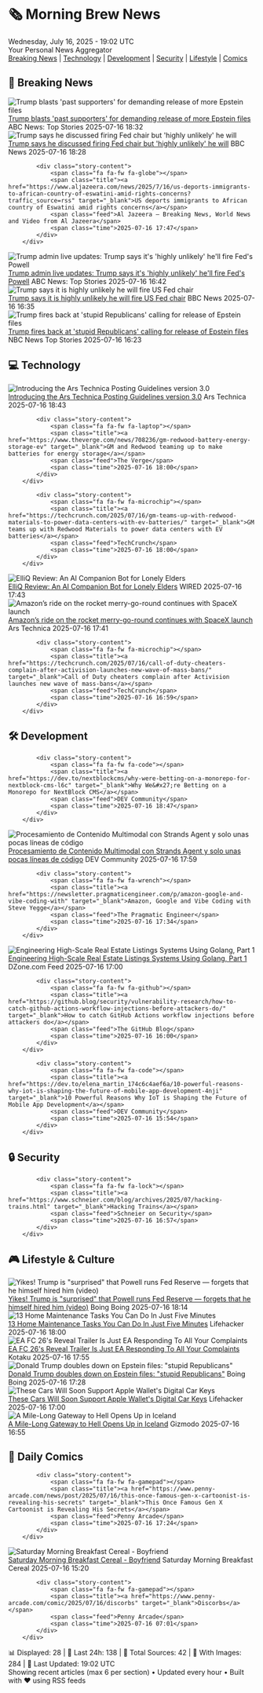 <!-- Processing 54 RSS feeds at 2025-07-16 19:02:39 UTC -->
<!-- Processing: XKCD -->
<!-- Processing: Saturday Morning Breakfast Cereal -->
<!-- Processing: Penny Arcade -->
<!-- Processing: Poorly Drawn Lines -->
<!-- Processing: CNN Top Stories -->
<!-- Processing: BBC World News -->
<!-- Processing: BBC Breaking News -->
<!-- Processing: Reuters World News -->
<!-- Processing: Associated Press Breaking -->
<!-- Processing: ABC News Breaking -->
<!-- Processing: Guardian World News -->
<!-- Processing: Sky News World -->
<!-- Processing: Ars Technica -->
<!-- Processing: O'Reilly Radar -->
<!-- Processing: Lobsters Python -->
<!-- Processing: Hacker News -->
<!-- Processing: Dev.to -->
<!-- Processing: StackOverflow Blog -->
<!-- Processing: Phoronix Linux News -->
<!-- Processing: DistroWatch -->
<!-- Processing: Linux.com -->
<!-- Processing: Red Hat Blog -->
<!-- Processing: GitHub Blog -->
<!-- Processing: InfoQ -->
<!-- Processing: The Pragmatic Engineer -->
<!-- Processing: Lifehacker -->
<!-- Processing: Boing Boing -->
<!-- Generated 9 new posts out of 27 feeds processed -->
<div class="newspaper-header">
    <h1 class="newspaper-title">🗞️ Morning Brew News</h1>
    <div class="newspaper-date">Wednesday, July 16, 2025 - 19:02 UTC</div>
    <div class="newspaper-subtitle">Your Personal News Aggregator</div>
</div>

<div class="newspaper-nav">
    <a href="#breaking">Breaking News</a> |
    <a href="#tech">Technology</a> |
    <a href="#dev">Development</a> |
    <a href="#security">Security</a> |
    <a href="#lifestyle">Lifestyle</a> |
    <a href="#webcomics">Comics</a>
</div>

<div class="news-section breaking-news" id="breaking">
<h2 class="section-header">🚨 Breaking News</h2>
<div class="stories-container">
<div class="story">
            <img src="https://s.abcnews.com/images/Politics/donald-trump-03-jef-250716_1752668836813_hpMain_4x3t_384.jpg" alt="Trump blasts &#x27;past supporters&#x27; for demanding release of more Epstein files" class="story-image" loading="lazy" onerror="this.style.display='none'">
            <div class="story-content">
                <span class="fa fa-fw fa-tv"></span>
                <span class="title"><a href="https://abcnews.go.com/Politics/trump-blasts-epstein-files-release-supporters/story?id=123799343" target="_blank">Trump blasts &#x27;past supporters&#x27; for demanding release of more Epstein files</a></span>
                <span class="feed">ABC News: Top Stories</span>
                <span class="time">2025-07-16 18:32</span>
            </div>
        </div>
<div class="story">
            <img src="https://ichef.bbci.co.uk/ace/standard/240/cpsprodpb/6d61/live/59e3ec90-625f-11f0-b877-9f61ae236590.jpg" alt="Trump says he discussed firing Fed chair but &#x27;highly unlikely&#x27; he will" class="story-image" loading="lazy" onerror="this.style.display='none'">
            <div class="story-content">
                <span class="fa fa-fw fa-earth-americas"></span>
                <span class="title"><a href="https://www.bbc.com/news/articles/c4geyrdprwjo" target="_blank">Trump says he discussed firing Fed chair but &#x27;highly unlikely&#x27; he will</a></span>
                <span class="feed">BBC News</span>
                <span class="time">2025-07-16 18:28</span>
            </div>
        </div>
<div class="story">
            
            <div class="story-content">
                <span class="fa fa-fw fa-globe"></span>
                <span class="title"><a href="https://www.aljazeera.com/news/2025/7/16/us-deports-immigrants-to-african-country-of-eswatini-amid-rights-concerns?traffic_source=rss" target="_blank">US deports immigrants to African country of Eswatini amid rights concerns</a></span>
                <span class="feed">Al Jazeera – Breaking News, World News and Video from Al Jazeera</span>
                <span class="time">2025-07-16 17:47</span>
            </div>
        </div>
<div class="story">
            <img src="https://s.abcnews.com/images/Politics/donald-trump-06-jef-250716_1752682494542_hpMain_4x3t_384.jpg" alt="Trump admin live updates: Trump says it&#x27;s &#x27;highly unlikely&#x27; he&#x27;ll fire Fed&#x27;s Powell" class="story-image" loading="lazy" onerror="this.style.display='none'">
            <div class="story-content">
                <span class="fa fa-fw fa-tv"></span>
                <span class="title"><a href="https://abcnews.go.com/Politics/live-updates/trump-admin-live-updates/?id=123730069" target="_blank">Trump admin live updates: Trump says it&#x27;s &#x27;highly unlikely&#x27; he&#x27;ll fire Fed&#x27;s Powell</a></span>
                <span class="feed">ABC News: Top Stories</span>
                <span class="time">2025-07-16 16:42</span>
            </div>
        </div>
<div class="story">
            <img src="https://ichef.bbci.co.uk/ace/standard/240/cpsprodpb/6d61/live/59e3ec90-625f-11f0-b877-9f61ae236590.jpg" alt="Trump says it is highly unlikely he will fire US Fed chair" class="story-image" loading="lazy" onerror="this.style.display='none'">
            <div class="story-content">
                <span class="fa fa-fw fa-earth-americas"></span>
                <span class="title"><a href="https://www.bbc.com/news/articles/c4geyrdprwjo" target="_blank">Trump says it is highly unlikely he will fire US Fed chair</a></span>
                <span class="feed">BBC News</span>
                <span class="time">2025-07-16 16:35</span>
            </div>
        </div>
<div class="story">
            <img src="https://media-cldnry.s-nbcnews.com/image/upload/t_fit_1500w/mpx/2704722219/2025_07/trump_epstein-mt08i3.jpg" alt="Trump fires back at &#x27;stupid Republicans&#x27; calling for release of Epstein files" class="story-image" loading="lazy" onerror="this.style.display='none'">
            <div class="story-content">
                <span class="fa fa-fw fa-broadcast-tower"></span>
                <span class="title"><a href="https://www.nbcnews.com/video/trump-fires-back-at-stupid-republicans-calling-for-release-of-epstein-files-243336773856" target="_blank">Trump fires back at &#x27;stupid Republicans&#x27; calling for release of Epstein files</a></span>
                <span class="feed">NBC News Top Stories</span>
                <span class="time">2025-07-16 16:23</span>
            </div>
        </div>
</div>
</div>
<div class="news-section tech-news" id="tech">
<h2 class="section-header">💻 Technology</h2>
<div class="stories-container">
<div class="story">
            <img src="https://cdn.arstechnica.net/wp-content/uploads/2025/06/posting-guidelines-crypto-spammer-500x500.jpg" alt="Introducing the Ars Technica Posting Guidelines version 3.0" class="story-image" loading="lazy" onerror="this.style.display='none'">
            <div class="story-content">
                <span class="fa fa-fw fa-cog"></span>
                <span class="title"><a href="https://arstechnica.com/staff/2025/07/introducing-the-ars-technica-posting-guidelines-version-3-0/" target="_blank">Introducing the Ars Technica Posting Guidelines version 3.0</a></span>
                <span class="feed">Ars Technica</span>
                <span class="time">2025-07-16 18:43</span>
            </div>
        </div>
<div class="story">
            
            <div class="story-content">
                <span class="fa fa-fw fa-laptop"></span>
                <span class="title"><a href="https://www.theverge.com/news/708236/gm-redwood-battery-energy-storage-ev" target="_blank">GM and Redwood teaming up to make batteries for energy storage</a></span>
                <span class="feed">The Verge</span>
                <span class="time">2025-07-16 18:00</span>
            </div>
        </div>
<div class="story">
            
            <div class="story-content">
                <span class="fa fa-fw fa-microchip"></span>
                <span class="title"><a href="https://techcrunch.com/2025/07/16/gm-teams-up-with-redwood-materials-to-power-data-centers-with-ev-batteries/" target="_blank">GM teams up with Redwood Materials to power data centers with EV batteries</a></span>
                <span class="feed">TechCrunch</span>
                <span class="time">2025-07-16 18:00</span>
            </div>
        </div>
<div class="story">
            <img src="https://media.wired.com/photos/68773935a5c59eb7ebb482aa/master/pass/Review-%20ElliQ%20AI%20Companion%20Robot.png" alt="ElliQ Review: An AI Companion Bot for Lonely Elders" class="story-image" loading="lazy" onerror="this.style.display='none'">
            <div class="story-content">
                <span class="fa fa-fw fa-bolt"></span>
                <span class="title"><a href="https://www.wired.com/review/elliq-ai-companion-robot/" target="_blank">ElliQ Review: An AI Companion Bot for Lonely Elders</a></span>
                <span class="feed">WIRED</span>
                <span class="time">2025-07-16 17:43</span>
            </div>
        </div>
<div class="story">
            <img src="https://cdn.arstechnica.net/wp-content/uploads/2025/07/f9_kf01-500x500.jpg" alt="Amazon’s ride on the rocket merry-go-round continues with SpaceX launch" class="story-image" loading="lazy" onerror="this.style.display='none'">
            <div class="story-content">
                <span class="fa fa-fw fa-cog"></span>
                <span class="title"><a href="https://arstechnica.com/space/2025/07/amazons-ride-on-the-rocket-merry-go-round-continues-with-spacex-launch/" target="_blank">Amazon’s ride on the rocket merry-go-round continues with SpaceX launch</a></span>
                <span class="feed">Ars Technica</span>
                <span class="time">2025-07-16 17:41</span>
            </div>
        </div>
<div class="story">
            
            <div class="story-content">
                <span class="fa fa-fw fa-microchip"></span>
                <span class="title"><a href="https://techcrunch.com/2025/07/16/call-of-duty-cheaters-complain-after-activision-launches-new-wave-of-mass-bans/" target="_blank">Call of Duty cheaters complain after Activision launches new wave of mass-bans</a></span>
                <span class="feed">TechCrunch</span>
                <span class="time">2025-07-16 16:59</span>
            </div>
        </div>
</div>
</div>
<div class="news-section dev-news" id="dev">
<h2 class="section-header">🛠️ Development</h2>
<div class="stories-container">
<div class="story">
            
            <div class="story-content">
                <span class="fa fa-fw fa-code"></span>
                <span class="title"><a href="https://dev.to/nextblockcms/why-were-betting-on-a-monorepo-for-nextblock-cms-l6c" target="_blank">Why We&#x27;re Betting on a Monorepo for NextBlock CMS</a></span>
                <span class="feed">DEV Community</span>
                <span class="time">2025-07-16 18:47</span>
            </div>
        </div>
<div class="story">
            <img src="https://media2.dev.to/dynamic/image/width=800%2Cheight=%2Cfit=scale-down%2Cgravity=auto%2Cformat=auto/https%3A%2F%2Fdev-to-uploads.s3.amazonaws.com%2Fuploads%2Fuser%2Fprofile_image%2F717518%2Fb550b165-b8b9-405d-acfb-e5dc846765b0.png" alt="Procesamiento de Contenido Multimodal con Strands Agent y solo unas pocas líneas de código" class="story-image" loading="lazy" onerror="this.style.display='none'">
            <div class="story-content">
                <span class="fa fa-fw fa-code"></span>
                <span class="title"><a href="https://dev.to/aws-espanol/procesamiento-de-contenido-multimodal-con-strands-agent-y-solo-unas-pocas-lineas-de-codigo-4mkk" target="_blank">Procesamiento de Contenido Multimodal con Strands Agent y solo unas pocas líneas de código</a></span>
                <span class="feed">DEV Community</span>
                <span class="time">2025-07-16 17:59</span>
            </div>
        </div>
<div class="story">
            
            <div class="story-content">
                <span class="fa fa-fw fa-wrench"></span>
                <span class="title"><a href="https://newsletter.pragmaticengineer.com/p/amazon-google-and-vibe-coding-with" target="_blank">Amazon, Google and Vibe Coding with Steve Yegge</a></span>
                <span class="feed">The Pragmatic Engineer</span>
                <span class="time">2025-07-16 17:34</span>
            </div>
        </div>
<div class="story">
            <img src="https://dz2cdn1.dzone.com/thumbnail?fid=18516589&w=600" alt="Engineering High-Scale Real Estate Listings Systems Using Golang, Part 1" class="story-image" loading="lazy" onerror="this.style.display='none'">
            <div class="story-content">
                <span class="fa fa-fw fa-newspaper"></span>
                <span class="title"><a href="https://dzone.com/articles/high-scale-real-estate-mls-integration-golang" target="_blank">Engineering High-Scale Real Estate Listings Systems Using Golang, Part 1</a></span>
                <span class="feed">DZone.com Feed</span>
                <span class="time">2025-07-16 17:00</span>
            </div>
        </div>
<div class="story">
            
            <div class="story-content">
                <span class="fa fa-fw fa-github"></span>
                <span class="title"><a href="https://github.blog/security/vulnerability-research/how-to-catch-github-actions-workflow-injections-before-attackers-do/" target="_blank">How to catch GitHub Actions workflow injections before attackers do</a></span>
                <span class="feed">The GitHub Blog</span>
                <span class="time">2025-07-16 16:00</span>
            </div>
        </div>
<div class="story">
            
            <div class="story-content">
                <span class="fa fa-fw fa-code"></span>
                <span class="title"><a href="https://dev.to/elena_martin_174c6c4aef6a/10-powerful-reasons-why-iot-is-shaping-the-future-of-mobile-app-development-4nji" target="_blank">10 Powerful Reasons Why IoT is Shaping the Future of Mobile App Development</a></span>
                <span class="feed">DEV Community</span>
                <span class="time">2025-07-16 15:54</span>
            </div>
        </div>
</div>
</div>
<div class="news-section security-news" id="security">
<h2 class="section-header">🔒 Security</h2>
<div class="stories-container">
<div class="story">
            
            <div class="story-content">
                <span class="fa fa-fw fa-lock"></span>
                <span class="title"><a href="https://www.schneier.com/blog/archives/2025/07/hacking-trains.html" target="_blank">Hacking Trains</a></span>
                <span class="feed">Schneier on Security</span>
                <span class="time">2025-07-16 16:57</span>
            </div>
        </div>
</div>
</div>
<div class="news-section lifestyle-news" id="lifestyle">
<h2 class="section-header">🎮 Lifestyle & Culture</h2>
<div class="stories-container">
<div class="story">
            <img src="https://i0.wp.com/boingboing.net/wp-content/uploads/2025/03/Jan-30-2025-President-Donald-Trump-speaks-at-a-.jpg?fit=1080%2C720&amp;quality=60&amp;ssl=1" alt="Yikes! Trump is &quot;surprised&quot; that Powell runs Fed Reserve — forgets that he himself hired him (video)" class="story-image" loading="lazy" onerror="this.style.display='none'">
            <div class="story-content">
                <span class="fa fa-fw fa-arrow-right"></span>
                <span class="title"><a href="https://boingboing.net/2025/07/16/yikes-trump-is-surprised-that-powell-runs-fed-reserve-forgets-that-he-himself-hired-him-video.html" target="_blank">Yikes! Trump is &quot;surprised&quot; that Powell runs Fed Reserve — forgets that he himself hired him (video)</a></span>
                <span class="feed">Boing Boing</span>
                <span class="time">2025-07-16 18:14</span>
            </div>
        </div>
<div class="story">
            <img src="https://lifehacker.com/imagery/articles/01K0A403V1SPMH42T8P8XDJTFV/hero-image.png" alt="13 Home Maintenance Tasks You Can Do In Just Five Minutes" class="story-image" loading="lazy" onerror="this.style.display='none'">
            <div class="story-content">
                <span class="fa fa-fw fa-life-ring"></span>
                <span class="title"><a href="https://lifehacker.com/home/easy-daily-home-maintenance-tasks?utm_medium=RSS" target="_blank">13 Home Maintenance Tasks You Can Do In Just Five Minutes</a></span>
                <span class="feed">Lifehacker</span>
                <span class="time">2025-07-16 18:00</span>
            </div>
        </div>
<div class="story">
            <img src="https://i.kinja-img.com/image/upload/c_fit,q_80,w_636/7349371988a88df237fc25781bdbf5da.jpg" alt="EA FC 26&#x27;s Reveal Trailer Is Just EA Responding To All Your Complaints" class="story-image" loading="lazy" onerror="this.style.display='none'">
            <div class="story-content">
                <span class="fa fa-fw fa-gamepad"></span>
                <span class="title"><a href="https://kotaku.com/fc-26-fifa-trailer-reveal-complaints-soccer-ea-sports-1851786431" target="_blank">EA FC 26&#x27;s Reveal Trailer Is Just EA Responding To All Your Complaints</a></span>
                <span class="feed">Kotaku</span>
                <span class="time">2025-07-16 17:55</span>
            </div>
        </div>
<div class="story">
            <img src="https://i0.wp.com/boingboing.net/wp-content/uploads/2025/05/trump-mad.jpg?fit=1080%2C720&amp;quality=60&amp;ssl=1" alt="Donald Trump doubles down on Epstein files: &quot;stupid Republicans&quot;" class="story-image" loading="lazy" onerror="this.style.display='none'">
            <div class="story-content">
                <span class="fa fa-fw fa-arrow-right"></span>
                <span class="title"><a href="https://boingboing.net/2025/07/16/donald-trump-doubles-down-on-epstein-files-stupid-republicans.html" target="_blank">Donald Trump doubles down on Epstein files: &quot;stupid Republicans&quot;</a></span>
                <span class="feed">Boing Boing</span>
                <span class="time">2025-07-16 17:28</span>
            </div>
        </div>
<div class="story">
            <img src="https://lifehacker.com/imagery/articles/01K09Z53Z2C9CCZTVV5HFMQ94V/hero-image.jpg" alt="These Cars Will Soon Support Apple Wallet&#x27;s Digital Car Keys" class="story-image" loading="lazy" onerror="this.style.display='none'">
            <div class="story-content">
                <span class="fa fa-fw fa-life-ring"></span>
                <span class="title"><a href="https://lifehacker.com/tech/these-cars-will-soon-support-apple-wallet-digital-car-keys?utm_medium=RSS" target="_blank">These Cars Will Soon Support Apple Wallet&#x27;s Digital Car Keys</a></span>
                <span class="feed">Lifehacker</span>
                <span class="time">2025-07-16 17:00</span>
            </div>
        </div>
<div class="story">
            <img src="https://gizmodo.com/app/uploads/2025/07/July-16-2025-Iceland-fissure-eruption-lava-flow.jpg" alt="A Mile-Long Gateway to Hell Opens Up in Iceland" class="story-image" loading="lazy" onerror="this.style.display='none'">
            <div class="story-content">
                <span class="fa fa-fw fa-computer"></span>
                <span class="title"><a href="https://gizmodo.com/a-mile-long-gateway-to-hell-opens-up-in-iceland-2000630127" target="_blank">A Mile-Long Gateway to Hell Opens Up in Iceland</a></span>
                <span class="feed">Gizmodo</span>
                <span class="time">2025-07-16 16:55</span>
            </div>
        </div>
</div>
</div>
<div class="news-section webcomics-section" id="webcomics">
<h2 class="section-header">🎨 Daily Comics</h2>
<div class="stories-container">
<div class="story">
            
            <div class="story-content">
                <span class="fa fa-fw fa-gamepad"></span>
                <span class="title"><a href="https://www.penny-arcade.com/news/post/2025/07/16/this-once-famous-gen-x-cartoonist-is-revealing-his-secrets" target="_blank">This Once Famous Gen X Cartoonist is Revealing His Secrets</a></span>
                <span class="feed">Penny Arcade</span>
                <span class="time">2025-07-16 17:24</span>
            </div>
        </div>
<div class="story">
            <img src="https://www.smbc-comics.com/comics/1752556983-20250717.png" alt="Saturday Morning Breakfast Cereal - Boyfriend" class="story-image" loading="lazy" onerror="this.style.display='none'">
            <div class="story-content">
                <span class="fa fa-fw fa-smile"></span>
                <span class="title"><a href="https://www.smbc-comics.com/comic/boyfriend" target="_blank">Saturday Morning Breakfast Cereal - Boyfriend</a></span>
                <span class="feed">Saturday Morning Breakfast Cereal</span>
                <span class="time">2025-07-16 15:20</span>
            </div>
        </div>
<div class="story">
            
            <div class="story-content">
                <span class="fa fa-fw fa-gamepad"></span>
                <span class="title"><a href="https://www.penny-arcade.com/comic/2025/07/16/discorbs" target="_blank">Discorbs</a></span>
                <span class="feed">Penny Arcade</span>
                <span class="time">2025-07-16 07:01</span>
            </div>
        </div>
</div>
</div>

<div class="newspaper-footer">
    <div class="stats">
        📊 Displayed: 28 | 📅 Last 24h: 138 | 📡 Total Sources: 42 | 📸 With Images: 284 |
        🔄 Last Updated: 19:02 UTC
    </div>
    <div class="footer-note">
        Showing recent articles (max 6 per section) • Updated every hour • Built with ❤️ using RSS feeds
    </div>
</div>
